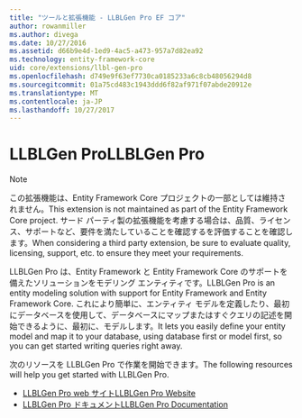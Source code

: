 ```yaml
---
title: "ツールと拡張機能 - LLBLGen Pro EF コア"
author: rowanmiller
ms.author: divega
ms.date: 10/27/2016
ms.assetid: d66b9e4d-1ed9-4ac5-a473-957a7d82ea92
ms.technology: entity-framework-core
uid: core/extensions/llbl-gen-pro
ms.openlocfilehash: d749e9f63ef7730ca0185233a6c8cb48056294d8
ms.sourcegitcommit: 01a75cd483c1943ddd6f82af971f07abde20912e
ms.translationtype: MT
ms.contentlocale: ja-JP
ms.lasthandoff: 10/27/2017
---
```

# <a name="llblgen-pro"></a><span data-ttu-id="d74d5-102">LLBLGen Pro</span><span class="sxs-lookup"><span data-stu-id="d74d5-102">LLBLGen Pro</span></span>

> [!NOTE]  
> <span data-ttu-id="d74d5-103">この拡張機能は、Entity Framework Core プロジェクトの一部としては維持されません。</span><span class="sxs-lookup"><span data-stu-id="d74d5-103">This extension is not maintained as part of the Entity Framework Core project.</span></span> <span data-ttu-id="d74d5-104">サード パーティ製の拡張機能を考慮する場合は、品質、ライセンス、サポートなど、要件を満たしていることを確認するを評価することを確認します。</span><span class="sxs-lookup"><span data-stu-id="d74d5-104">When considering a third party extension, be sure to evaluate quality, licensing, support, etc. to ensure they meet your requirements.</span></span>

<span data-ttu-id="d74d5-105">LLBLGen Pro は、Entity Framework と Entity Framework Core のサポートを備えたソリューションをモデリング エンティティです。</span><span class="sxs-lookup"><span data-stu-id="d74d5-105">LLBLGen Pro is an entity modeling solution with support for Entity Framework and Entity Framework Core.</span></span> <span data-ttu-id="d74d5-106">これにより簡単に、エンティティ モデルを定義したり、最初にデータベースを使用して、データベースにマップまたはすぐクエリの記述を開始できるように、最初に、モデルします。</span><span class="sxs-lookup"><span data-stu-id="d74d5-106">It lets you easily define your entity model and map it to your database, using database first or model first, so you can get started writing queries right away.</span></span>

<span data-ttu-id="d74d5-107">次のリソースを LLBLGen Pro で作業を開始できます。</span><span class="sxs-lookup"><span data-stu-id="d74d5-107">The following resources will help you get started with LLBLGen Pro.</span></span>
* [<span data-ttu-id="d74d5-108">LLBLGen Pro web サイト</span><span class="sxs-lookup"><span data-stu-id="d74d5-108">LLBLGen Pro Website</span></span>](https://www.llblgen.com/)
* [<span data-ttu-id="d74d5-109">LLBLGen Pro ドキュメント</span><span class="sxs-lookup"><span data-stu-id="d74d5-109">LLBLGen Pro Documentation</span></span>](http://www.llblgen.com/Pages/documentation.aspx)
